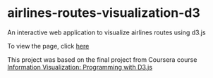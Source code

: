 # airlines-routes-visualization-d3
An interactive web application to visualize airlines routes using d3.js

To view the page, click [here](https://apu031.github.io/airlines-routes-visualization-d3/code/airline_routes.html)

This project was based on the final project from Coursera course [Information Visualization: Programming with D3.js](https://www.coursera.org/learn/information-visualization-programming-d3js/)
